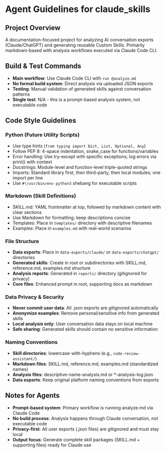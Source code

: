 # Agent Guidelines for claude_skills

## Project Overview
A documentation-focused project for analyzing AI conversation exports (Claude/ChatGPT) and generating reusable Custom Skills. Primarily markdown-based with analysis workflows executed via Claude Code CLI.

## Build & Test Commands
- **Main workflow**: Use Claude Code CLI with `run @analyze.md`
- **No formal build system**: Direct analysis via uploaded JSON exports
- **Testing**: Manual validation of generated skills against conversation patterns
- **Single test**: N/A - this is a prompt-based analysis system, not executable code

## Code Style Guidelines

### Python (Future Utility Scripts)
- Use type hints (`from typing import Dict, List, Optional, Any`)
- Follow PEP 8: 4-space indentation, snake_case for functions/variables
- Error handling: Use try-except with specific exceptions; log errors via print() with context
- Docstrings: Module-level and function-level triple-quoted strings
- Imports: Standard library first, then third-party, then local modules; one import per line
- Use `#!/usr/bin/env python3` shebang for executable scripts

### Markdown (Skill Definitions)
- SKILL.md: YAML frontmatter at top, followed by markdown content with clear sections
- Use Markdown for formatting; keep descriptions concise
- Templates: Place in `templates/` directory with descriptive filenames
- Examples: Place in `examples.md` with real-world scenarios

### File Structure
- **Data exports**: Place in `data-exports/claude/` or `data-exports/chatgpt/` directories
- **Generated skills**: Create in root or subdirectories with SKILL.md, reference.md, examples.md structure
- **Analysis reports**: Generated in `reports/` directory (gitignored for privacy)
- **Core files**: Enhanced prompt in root, supporting docs as markdown

### Data Privacy & Security
- **Never commit user data**: All .json exports are gitignored automatically
- **Anonymize examples**: Remove personal/sensitive info from generated skills
- **Local analysis only**: User conversation data stays on local machine
- **Safe sharing**: Generated skills should contain no sensitive information

### Naming Conventions
- **Skill directories**: lowercase-with-hyphens (e.g., `code-review-assistant/`)
- **Markdown files**: SKILL.md, reference.md, examples.md (standardized names)
- **Analysis files**: descriptive-name-analysis.md or *-analysis-log.json
- **Data exports**: Keep original platform naming conventions from exports

## Notes for Agents
- **Prompt-based system**: Primary workflow is running analyze.md via Claude Code
- **No build process**: Analysis happens through Claude conversation, not executable code
- **Privacy-first**: All user exports (.json files) are gitignored and must stay local
- **Output focus**: Generate complete skill packages (SKILL.md + supporting files) ready for Claude use
